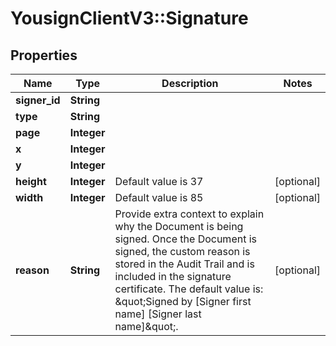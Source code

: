 # YousignClientV3::Signature

## Properties
Name | Type | Description | Notes
------------ | ------------- | ------------- | -------------
**signer_id** | **String** |  | 
**type** | **String** |  | 
**page** | **Integer** |  | 
**x** | **Integer** |  | 
**y** | **Integer** |  | 
**height** | **Integer** | Default value is 37 | [optional] 
**width** | **Integer** | Default value is 85 | [optional] 
**reason** | **String** | Provide extra context to explain why the Document is being signed. Once the Document is signed, the custom reason is stored in the Audit Trail and is included in the signature certificate. The default value is: \&quot;Signed by [Signer first name] [Signer last name]\&quot;.  | [optional] 


